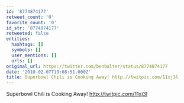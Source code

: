 ```yaml
---
id: '8774874177'
retweet_count: '0'
favorite_count: '0'
id_str: '8774874177'
retweeted: false
entities:
  hashtags: []
  symbols: []
  user_mentions: []
  urls: []
original_url: https://twitter.com/benbalter/status/8774874177
date: '2010-02-07T19:08:51.000Z'
title: Superbowl Chili is Cooking Away! http://twitpic.com/11xj3l
---
```


Superbowl Chili is Cooking Away! http://twitpic.com/11xj3l